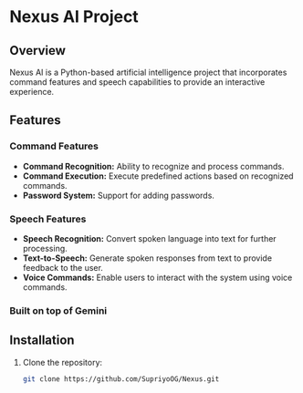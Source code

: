 # Nexus AI Project

## Overview

Nexus AI is a Python-based artificial intelligence project that incorporates command features and speech capabilities to provide an interactive experience.

## Features

### Command Features

- **Command Recognition:** Ability to recognize and process commands.
- **Command Execution:** Execute predefined actions based on recognized commands.
- **Password System:** Support for adding passwords.

### Speech Features

- **Speech Recognition:** Convert spoken language into text for further processing.
- **Text-to-Speech:** Generate spoken responses from text to provide feedback to the user.
- **Voice Commands:** Enable users to interact with the system using voice commands.

### Built on top of Gemini

## Installation

1. Clone the repository:
   ```bash
   git clone https://github.com/SupriyoOG/Nexus.git
